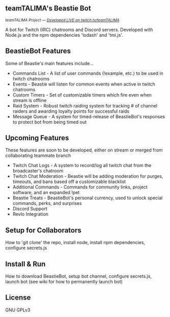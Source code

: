 ## teamTALIMA's Beastie Bot
<sup>*teamTALIMA Project &mdash; [Developed LIVE on twitch.tv/teamTALIMA](https://www.twitch.tv/teamtalima)*</sup>

A bot for Twitch (IRC) chatrooms and Discord servers. Developed with Node.js and the npm dependencies 'lodash' and 'tmi.js'.


## BeastieBot Features
Some of Beastie's main features include...

- Commands List - A list of user commands (!example, etc.) to be used in twitch chatrooms
- Events - Beastie will listen for common events when active in twitch chatrooms
- Custom Timers - Set of customizable timers which fire even when stream is offline
- Raid System - Robust twitch raiding system for tracking # of channel raiders and awarding loyalty points for successful raids
- Message Queue - A system for timed-release of BeastieBot's responses to protect bot from being timed out


## Upcoming Features
These features are soon to be developed, either on stream or merged from collaborating teammate branch

- Twitch Chat Logs - A system to record/log all twitch chat from the broadcaster's chatroom
- Twitch Chat Moderation - Beastie will be adding moderation for purges, timeouts, and bans based off a customizable blacklist
- Additional Commands - Commands for community links, project software, and an expanded !pet
- Beastie Treats - BeastieBot's personal currency, used to unlock special commands, perks, and surprises
- Discord Support
- Revlo Integration


## Setup for Collaborators
How to 'git clone' the repo, install node, install npm dependencies, configure secrets.js


## Install & Run
How to download BeastieBot, setup bot channel, configure secrets.js, launch bot (see wiki for how to permanently launch bot)


## License
GNU GPLv3